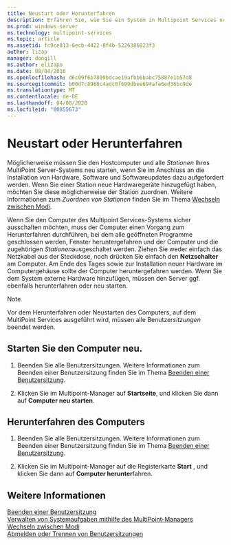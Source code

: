 ```yaml
---
title: Neustart oder Herunterfahren
description: Erfahren Sie, wie Sie ein System in Multipoint Services neu starten oder vollständig Herunterfahren.
ms.prod: windows-server
ms.technology: multipoint-services
ms.topic: article
ms.assetid: fc9ce813-6ecb-4422-8f4b-5226386823f3
author: lizap
manager: dongill
ms.author: elizapo
ms.date: 08/04/2016
ms.openlocfilehash: d6c09f6b7809bdcae19afbb6babc75887e1b57d8
ms.sourcegitcommit: b00d7c8968c4adc8f699dbee694afe6ed36bc9de
ms.translationtype: MT
ms.contentlocale: de-DE
ms.lasthandoff: 04/08/2020
ms.locfileid: "80855673"
---
```

# <a name="restart-or-shut-down"></a>Neustart oder Herunterfahren
Möglicherweise müssen Sie den Hostcomputer und alle *Stationen* Ihres MultiPoint Server-Systems neu starten, wenn Sie im Anschluss an die Installation von Hardware, Software und Softwareupdates dazu aufgefordert werden. Wenn Sie einer Station neue Hardwaregeräte hinzugefügt haben, möchten Sie diese möglicherweise der Station zuordnen. Weitere Informationen zum *Zuordnen von Stationen* finden Sie im Thema [Wechseln zwischen Modi](Switch-Between-Modes.md).  
  
Wenn Sie den Computer des Multipoint Services-Systems sicher ausschalten möchten, muss der Computer einen Vorgang zum Herunterfahren durchführen, bei dem alle geöffneten Programme geschlossen werden, Fenster heruntergefahren und der Computer und die zugehörigen *Stationen*ausgeschaltet werden. Ziehen Sie weder einfach das Netzkabel aus der Steckdose, noch drücken Sie einfach den **Netzschalter** am Computer. Am Ende des Tages sowie zur Installation neuer Hardware im Computergehäuse sollte der Computer heruntergefahren werden.  Wenn Sie dem System externe Hardware hinzufügen, müssen den Server ggf. ebenfalls herunterfahren oder neu starten.  
  
> [!NOTE]  
> Vor dem Herunterfahren oder Neustarten des Computers, auf dem MultiPoint Services ausgeführt wird, müssen alle Benutzer*sitzungen* beendet werden.  
  
## <a name="restart-the-computer"></a>Starten Sie den Computer neu.  
  
1.  Beenden Sie alle Benutzersitzungen. Weitere Informationen zum Beenden einer Benutzersitzung finden Sie im Thema [Beenden einer Benutzersitzung](End-a-User-Session.md).  
  
2.  Klicken Sie im Multipoint-Manager auf **Startseite**, und klicken Sie dann auf **Computer neu starten**.  
  
## <a name="shut-down-the-computer"></a>Herunterfahren des Computers  
  
1.  Beenden Sie alle Benutzersitzungen. Weitere Informationen zum Beenden einer Benutzersitzung finden Sie im Thema [Beenden einer Benutzersitzung](End-a-User-Session.md).  
  
2.  Klicken Sie im Multipoint-Manager auf die Registerkarte **Start** , und klicken Sie dann auf **Computer herunter**fahren.  
  
## <a name="see-also"></a>Weitere Informationen  
[Beenden einer Benutzersitzung](End-a-User-Session.md)  
[Verwalten von Systemaufgaben mithilfe des MultiPoint-Managers](Manage-System-Tasks-Using-MultiPoint-Manager.md)  
[Wechseln zwischen Modi](Switch-Between-Modes.md)  
[Abmelden oder Trennen von Benutzersitzungen](Log-off-or-Disconnect-User-Sessions.md)